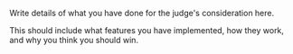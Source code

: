 Write details of what you have done for the judge's consideration here. 

This should include what features you have implemented, how they work, and why you think you should win.

